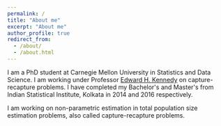 ```yaml
---
permalink: /
title: "About me"
excerpt: "About me"
author_profile: true
redirect_from: 
  - /about/
  - /about.html
---
```


I am a PhD student at Carnegie Mellon University in Statistics and Data Science. I am working under Professor [Edward H. Kennedy](http://www.ehkennedy.com/) on capture-recapture problems. I have completed my Bachelor's and Master's from Indian Statistical Institute, Kolkata in 2014 and 2016 respectively.


I am working on non-parametric estimation in total population size estimation problems, also called capture-recapture problems. 

